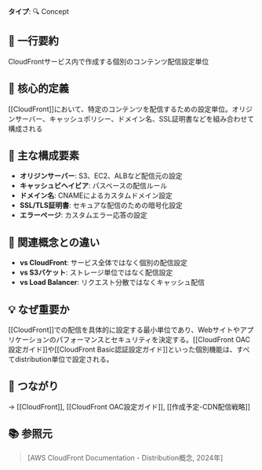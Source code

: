 **タイプ**: 🔍 Concept

## 📝 一行要約
CloudFrontサービス内で作成する個別のコンテンツ配信設定単位

## 🎯 核心的定義
[[CloudFront]]において、特定のコンテンツを配信するための設定単位。オリジンサーバー、キャッシュポリシー、ドメイン名、SSL証明書などを組み合わせて構成される

## 🌟 主な構成要素
- **オリジンサーバー**: S3、EC2、ALBなど配信元の設定
- **キャッシュビヘイビア**: パスベースの配信ルール
- **ドメイン名**: CNAMEによるカスタムドメイン設定
- **SSL/TLS証明書**: セキュアな配信のための暗号化設定
- **エラーページ**: カスタムエラー応答の設定

## 🔄 関連概念との違い
- **vs CloudFront**: サービス全体ではなく個別の配信設定
- **vs S3バケット**: ストレージ単位ではなく配信設定
- **vs Load Balancer**: リクエスト分散ではなくキャッシュ配信

## 💡 なぜ重要か
[[CloudFront]]での配信を具体的に設定する最小単位であり、Webサイトやアプリケーションのパフォーマンスとセキュリティを決定する。[[CloudFront OAC設定ガイド]]や[[CloudFront Basic認証設定ガイド]]といった個別機能は、すべてdistribution単位で設定される。

## 🔗 つながり
→ [[CloudFront]], [[CloudFront OAC設定ガイド]], [[作成予定-CDN配信戦略]]

## 📚 参照元
> [AWS CloudFront Documentation - Distribution概念, 2024年]